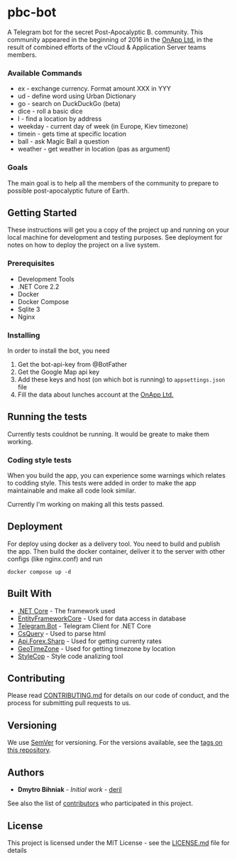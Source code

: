 # pbc-bot

A Telegram bot for the secret Post-Apocalyptic B. community. This community appeared in the beginning of 2016 in the [OnApp Ltd.](http://www.onapp.com) in the result of combined efforts of the vCloud & Application Server teams members.

### Available Commands

- ex - exchange currency. Format amount XXX in YYY
- ud - define word using Urban Dictionary
- go - search on DuckDuckGo (beta)
- dice - roll a basic dice
- l - find a location by address
- weekday - current day of week (in Europe, Kiev timezone)
- timein - gets time at specific location
- ball - ask Magic Ball a question
- weather - get weather in location (pas as argument)


### Goals

The main goal is to help all the members of the community to prepare to possible post-apocalyptic future of Earth.

## Getting Started

These instructions will get you a copy of the project up and running on your local machine for development and testing purposes. See deployment for notes on how to deploy the project on a live system.

### Prerequisites

- Development Tools
- .NET Core 2.2
- Docker
- Docker Compose
- Sqlite 3
- Nginx

### Installing

In order to install the bot, you need
1. Get the bot-api-key from @BotFather
2. Get the Google Map api key
3. Add these keys and host (on which bot is running) to `appsettings.json` file
4. Fill the data about lunches account at the [OnApp Ltd.](http://www.onapp.com)

## Running the tests

Currently tests couldnot be running. It would be greate to make them working.

### Coding style tests

When you build the app, you can experience some warnings which relates to codding style. This tests were added in order to make the app maintainable and make all code look similar.

Currently I'm working on making all this tests passed.

## Deployment

For deploy using docker as a delivery tool. You need to build and publish the app. Then build the docker container, deliver it to the server with other configs (like nginx.conf) and run

```docker compose up -d```

## Built With

* [.NET Core](https://github.com/dotnet/core) - The framework used
* [EntityFrameworkCore](https://github.com/aspnet/EntityFrameworkCore) - Used for data access in database
* [Telegram.Bot](https://github.com/TelegramBots/telegram.bot) - Telegram Client for .NET Core
* [CsQuery](https://github.com/zone117x/CsQuery/) - Used to parse html
* [Api.Forex.Sharp](https://github.com/ApiForex/Api.Forex.Sharp) - Used for getting currenty rates
* [GeoTimeZone](https://github.com/mj1856/GeoTimeZone) - Used for getting timezone by location
* [StyleCop](https://github.com/DotNetAnalyzers/StyleCopAnalyzers) - Style code analizing tool

## Contributing

Please read [CONTRIBUTING.md](https://gist.github.com/PurpleBooth/b24679402957c63ec426) for details on our code of conduct, and the process for submitting pull requests to us.

## Versioning

We use [SemVer](http://semver.org/) for versioning. For the versions available, see the [tags on this repository](https://github.com/deril/jewish-bot-c/tags).

## Authors

* **Dmytro Bihniak** - *Initial work* - [deril](https://github.com/deril)

See also the list of [contributors](https://github.com/deril/jewish-bot-c/contributors) who participated in this project.

## License

This project is licensed under the MIT License - see the [LICENSE.md](LICENSE.md) file for details
